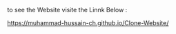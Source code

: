 to see the  Website visite the Linnk Below : 

 https://muhammad-hussain-ch.github.io/Clone-Website/
